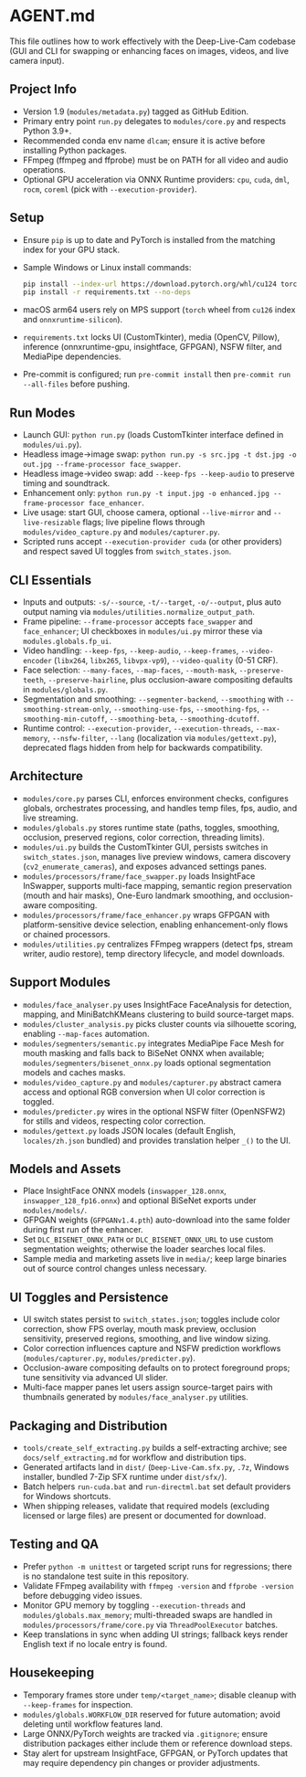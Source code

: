# AGENT.md

This file outlines how to work effectively with the Deep-Live-Cam codebase (GUI and CLI for swapping or enhancing faces on images, videos, and live camera input).

## Project Info

- Version 1.9 (`modules/metadata.py`) tagged as GitHub Edition.
- Primary entry point `run.py` delegates to `modules/core.py` and respects Python 3.9+.
- Recommended conda env name `dlcam`; ensure it is active before installing Python packages.
- FFmpeg (ffmpeg and ffprobe) must be on PATH for all video and audio operations.
- Optional GPU acceleration via ONNX Runtime providers: `cpu`, `cuda`, `dml`, `rocm`, `coreml` (pick with `--execution-provider`).

## Setup

- Ensure `pip` is up to date and PyTorch is installed from the matching index for your GPU stack.
- Sample Windows or Linux install commands:
  
  ```bash
  pip install --index-url https://download.pytorch.org/whl/cu124 torch==2.6.0 torchvision==0.21.0 torchaudio==2.6.0 --extra-index-url https://pypi.org/simple
  pip install -r requirements.txt --no-deps
  ```

- macOS arm64 users rely on MPS support (`torch` wheel from `cu126` index and `onnxruntime-silicon`).
- `requirements.txt` locks UI (CustomTkinter), media (OpenCV, Pillow), inference (onnxruntime-gpu, insightface, GFPGAN), NSFW filter, and MediaPipe dependencies.
- Pre-commit is configured; run `pre-commit install` then `pre-commit run --all-files` before pushing.

## Run Modes

- Launch GUI: `python run.py` (loads CustomTkinter interface defined in `modules/ui.py`).
- Headless image->image swap: `python run.py -s src.jpg -t dst.jpg -o out.jpg --frame-processor face_swapper`.
- Headless image->video swap: add `--keep-fps --keep-audio` to preserve timing and soundtrack.
- Enhancement only: `python run.py -t input.jpg -o enhanced.jpg --frame-processor face_enhancer`.
- Live usage: start GUI, choose camera, optional `--live-mirror` and `--live-resizable` flags; live pipeline flows through `modules/video_capture.py` and `modules/capturer.py`.
- Scripted runs accept `--execution-provider cuda` (or other providers) and respect saved UI toggles from `switch_states.json`.

## CLI Essentials

- Inputs and outputs: `-s/--source`, `-t/--target`, `-o/--output`, plus auto output naming via `modules/utilities.normalize_output_path`.
- Frame pipeline: `--frame-processor` accepts `face_swapper` and `face_enhancer`; UI checkboxes in `modules/ui.py` mirror these via `modules.globals.fp_ui`.
- Video handling: `--keep-fps`, `--keep-audio`, `--keep-frames`, `--video-encoder` (`libx264`, `libx265`, `libvpx-vp9`), `--video-quality` (0-51 CRF).
- Face selection: `--many-faces`, `--map-faces`, `--mouth-mask`, `--preserve-teeth`, `--preserve-hairline`, plus occlusion-aware compositing defaults in `modules/globals.py`.
- Segmentation and smoothing: `--segmenter-backend`, `--smoothing` with `--smoothing-stream-only`, `--smoothing-use-fps`, `--smoothing-fps`, `--smoothing-min-cutoff`, `--smoothing-beta`, `--smoothing-dcutoff`.
- Runtime control: `--execution-provider`, `--execution-threads`, `--max-memory`, `--nsfw-filter`, `--lang` (localization via `modules/gettext.py`), deprecated flags hidden from help for backwards compatibility.

## Architecture

- `modules/core.py` parses CLI, enforces environment checks, configures globals, orchestrates processing, and handles temp files, fps, audio, and live streaming.
- `modules/globals.py` stores runtime state (paths, toggles, smoothing, occlusion, preserved regions, color correction, threading limits).
- `modules/ui.py` builds the CustomTkinter GUI, persists switches in `switch_states.json`, manages live preview windows, camera discovery (`cv2_enumerate_cameras`), and exposes advanced settings panes.
- `modules/processors/frame/face_swapper.py` loads InsightFace InSwapper, supports multi-face mapping, semantic region preservation (mouth and hair masks), One-Euro landmark smoothing, and occlusion-aware compositing.
- `modules/processors/frame/face_enhancer.py` wraps GFPGAN with platform-sensitive device selection, enabling enhancement-only flows or chained processors.
- `modules/utilities.py` centralizes FFmpeg wrappers (detect fps, stream writer, audio restore), temp directory lifecycle, and model downloads.

## Support Modules

- `modules/face_analyser.py` uses InsightFace FaceAnalysis for detection, mapping, and MiniBatchKMeans clustering to build source-target maps.
- `modules/cluster_analysis.py` picks cluster counts via silhouette scoring, enabling `--map-faces` automation.
- `modules/segmenters/semantic.py` integrates MediaPipe Face Mesh for mouth masking and falls back to BiSeNet ONNX when available; `modules/segmenters/bisenet_onnx.py` loads optional segmentation models and caches masks.
- `modules/video_capture.py` and `modules/capturer.py` abstract camera access and optional RGB conversion when UI color correction is toggled.
- `modules/predicter.py` wires in the optional NSFW filter (OpenNSFW2) for stills and videos, respecting color correction.
- `modules/gettext.py` loads JSON locales (default English, `locales/zh.json` bundled) and provides translation helper `_()` to the UI.

## Models and Assets

- Place InsightFace ONNX models (`inswapper_128.onnx`, `inswapper_128_fp16.onnx`) and optional BiSeNet exports under `modules/models/`.
- GFPGAN weights (`GFPGANv1.4.pth`) auto-download into the same folder during first run of the enhancer.
- Set `DLC_BISENET_ONNX_PATH` or `DLC_BISENET_ONNX_URL` to use custom segmentation weights; otherwise the loader searches local files.
- Sample media and marketing assets live in `media/`; keep large binaries out of source control changes unless necessary.

## UI Toggles and Persistence

- UI switch states persist to `switch_states.json`; toggles include color correction, show FPS overlay, mouth mask preview, occlusion sensitivity, preserved regions, smoothing, and live window sizing.
- Color correction influences capture and NSFW prediction workflows (`modules/capturer.py`, `modules/predicter.py`).
- Occlusion-aware compositing defaults on to protect foreground props; tune sensitivity via advanced UI slider.
- Multi-face mapper panes let users assign source-target pairs with thumbnails generated by `modules/face_analyser.py` utilities.

## Packaging and Distribution

- `tools/create_self_extracting.py` builds a self-extracting archive; see `docs/self_extracting.md` for workflow and distribution tips.
- Generated artifacts land in `dist/` (`Deep-Live-Cam.sfx.py`, `.7z`, Windows installer, bundled 7-Zip SFX runtime under `dist/sfx/`).
- Batch helpers `run-cuda.bat` and `run-directml.bat` set default providers for Windows shortcuts.
- When shipping releases, validate that required models (excluding licensed or large files) are present or documented for download.

## Testing and QA

- Prefer `python -m unittest` or targeted script runs for regressions; there is no standalone test suite in this repository.
- Validate FFmpeg availability with `ffmpeg -version` and `ffprobe -version` before debugging video issues.
- Monitor GPU memory by toggling `--execution-threads` and `modules/globals.max_memory`; multi-threaded swaps are handled in `modules/processors/frame/core.py` via `ThreadPoolExecutor` batches.
- Keep translations in sync when adding UI strings; fallback keys render English text if no locale entry is found.

## Housekeeping

- Temporary frames store under `temp/<target_name>`; disable cleanup with `--keep-frames` for inspection.
- `modules/globals.WORKFLOW_DIR` reserved for future automation; avoid deleting until workflow features land.
- Large ONNX/PyTorch weights are tracked via `.gitignore`; ensure distribution packages either include them or reference download steps.
- Stay alert for upstream InsightFace, GFPGAN, or PyTorch updates that may require dependency pin changes or provider adjustments.
